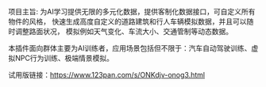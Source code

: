项目主旨:	为AI学习提供无限的多元化数据，提供客制化数据接口，可自定义所有物件的风格，
	快速生成高度自定义的道路建筑和行人车辆模拟数据，并且可以随时调整路面状况，
	模拟例如天气变化、车流大小、交通管制等动态数据。

本插件面向群体主要为AI训练者，应用场景包括但不限于：汽车自动驾驶训练、虚拟NPC行为训练、极端情景模拟。

试用版链接：https://www.123pan.com/s/ONKdjv-onog3.html
